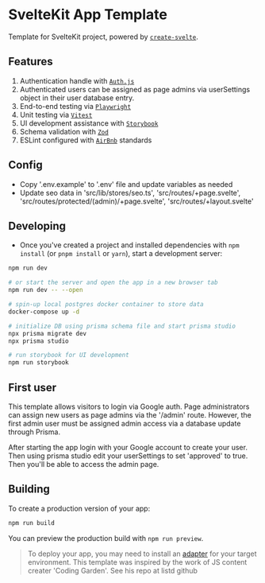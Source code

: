 # SvelteKit App Template

Template for SvelteKit project, powered by [`create-svelte`](https://github.com/sveltejs/kit/tree/master/packages/create-svelte).

## Features

1. Authentication handle with [`Auth.js`](https://authjs.dev/reference/sveltekit)
2. Authenticated users can be assigned as page admins via userSettings object in their user database entry.
3. End-to-end testing via [`Playwright`](https://playwright.dev/docs/intro)
4. Unit testing via [`Vitest`](https://vitest.dev/guide/)
5. UI development assistance with [`Storybook`](https://storybook.js.org/)
6. Schema validation with [`Zod`](https://zod.dev/)
7. ESLint configured with [`AirBnb`](https://github.com/airbnb/javascript) standards

## Config

- Copy '.env.example' to '.env' file and update variables as needed
- Update seo data in 'src/lib/stores/seo.ts', 'src/routes/+page.svelte', 'src/routes/protected/(admin)/+page.svelte', 'src/routes/+layout.svelte'

## Developing

- Once you've created a project and installed dependencies with `npm install` (or `pnpm install` or `yarn`), start a development server:

```bash
npm run dev

# or start the server and open the app in a new browser tab
npm run dev -- --open

# spin-up local postgres docker container to store data
docker-compose up -d

# initialize DB using prisma schema file and start prisma studio
npx prisma migrate dev
npx prisma studio

# run storybook for UI development
npm run storybook
```

## First user

This template allows visitors to login via Google auth. Page administrators can assign new users as page admins via the '/admin' route. However, the first admin user must be assigned admin access via a database update through Prisma.

After starting the app login with your Google account to create your user. Then using prisma studio edit your userSettings to set 'approved' to true. Then you'll be able to access the admin page.

## Building

To create a production version of your app:

```bash
npm run build
```

You can preview the production build with `npm run preview`.

> To deploy your app, you may need to install an [adapter](https://kit.svelte.dev/docs/adapters) for your target environment.
> This template was inspired by the work of JS content creater 'Coding Garden'. See his repo at listd github
